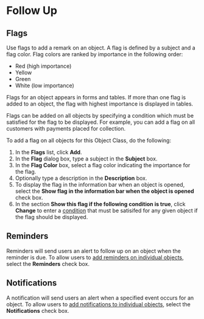 # Follow Up


## Flags

Use flags to add a remark on an object. A flag is defined by a subject and a flag color. Flag colors are ranked by importance in the following order:

*   Red (high importance)
*   Yellow
*   Green
*   White (low importance)

Flags for an object appears in forms and tables. If more than one flag is added to an object, the flag with highest importance is displayed in tables.

Flags can be added on all objects by specifying a condition which must be satisfied for the flag to be displayed. For example, you can add a flag on all customers with payments placed for collection.

To add a flag on all objects for this Object Class, do the following:

1.  In the **Flags** list, click **Add**.
2.  In the **Flag** dialog box, type a subject in the **Subject** box.
3.  In the **Flag Color** box, select a flag color indicating the importance for the flag.
4.  Optionally type a description in the **Description** box.
5.  To display the flag in the information bar when an object is opened, select the **Show flag in the information bar when the object is opened** check box.
6.  In the section **Show this flag if the following condition is true**, click **Change** to enter a [condition](../../../common-concepts/conditions.md "Conditions") that must be satisifed for any given object if the flag should be displayed.

## Reminders

Reminders will send users an alert to follow up on an object when the reminder is due. To allow users to [add reminders on individual objects](../../../../../users/navigate-view-modify-and-control/running-actions/follow-up/reminders.md), select the **Reminders** check box.



## Notifications

A notification will send users an alert when a specified event occurs for an object. To allow users to [add notifications to individual objects](../../../../../users/navigate-view-modify-and-control/running-actions/follow-up/notifications.md), select the **Notifications** check box.


